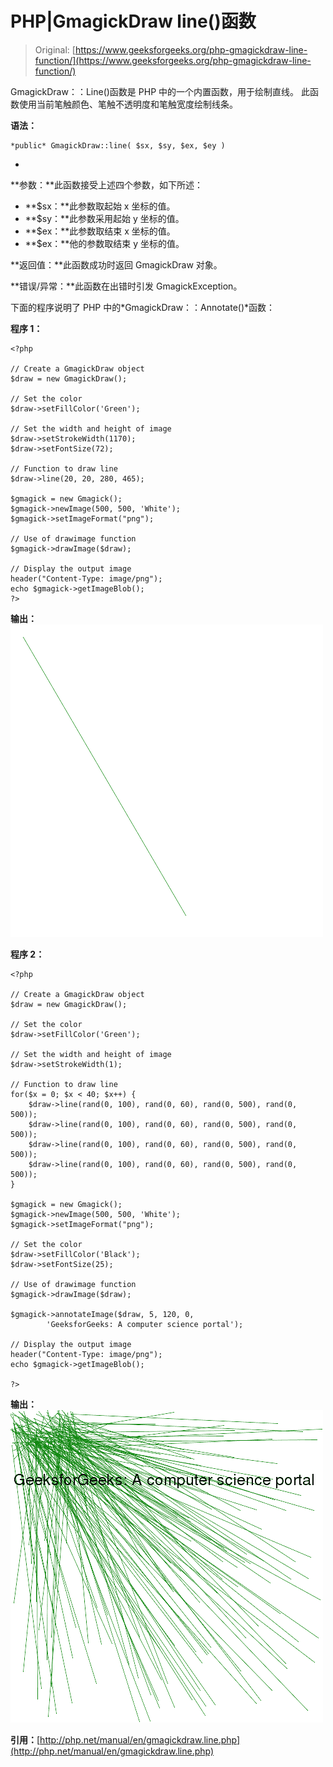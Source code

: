 # PHP|GmagickDraw line()函数

> Original: [https://www.geeksforgeeks.org/php-gmagickdraw-line-function/](https://www.geeksforgeeks.org/php-gmagickdraw-line-function/)

GmagickDraw：：Line()函数是 PHP 中的一个内置函数，用于绘制直线。 此函数使用当前笔触颜色、笔触不透明度和笔触宽度绘制线条。

**语法：**

```
*public* GmagickDraw::line( $sx, $sy, $ex, $ey )
```

*
**参数：**此函数接受上述四个参数，如下所述：

*   **$sx：**此参数取起始 x 坐标的值。
*   **$sy：**此参数采用起始 y 坐标的值。
*   **$ex：**此参数取结束 x 坐标的值。
*   **$ex：**他的参数取结束 y 坐标的值。

**返回值：**此函数成功时返回 GmagickDraw 对象。

**错误/异常：**此函数在出错时引发 GmagickException。

下面的程序说明了 PHP 中的*GmagickDraw：：Annotate()*函数：

**程序 1：**

```
<?php 

// Create a GmagickDraw object 
$draw = new GmagickDraw();  

// Set the color
$draw->setFillColor('Green'); 

// Set the width and height of image 
$draw->setStrokeWidth(1170); 
$draw->setFontSize(72); 

// Function to draw line
$draw->line(20, 20, 280, 465);

$gmagick = new Gmagick(); 
$gmagick->newImage(500, 500, 'White'); 
$gmagick->setImageFormat("png"); 

// Use of drawimage function
$gmagick->drawImage($draw); 

// Display the output image 
header("Content-Type: image/png"); 
echo $gmagick->getImageBlob(); 
?> 
```

**输出：**
![](img/c05295044495f3e31193ea72ac70bf26.png)

**程序 2：**

```
<?php 

// Create a GmagickDraw object 
$draw = new GmagickDraw();  

// Set the color
$draw->setFillColor('Green'); 

// Set the width and height of image 
$draw->setStrokeWidth(1); 

// Function to draw line
for($x = 0; $x < 40; $x++) {
    $draw->line(rand(0, 100), rand(0, 60), rand(0, 500), rand(0, 500));
    $draw->line(rand(0, 100), rand(0, 60), rand(0, 500), rand(0, 500));
    $draw->line(rand(0, 100), rand(0, 60), rand(0, 500), rand(0, 500));
    $draw->line(rand(0, 100), rand(0, 60), rand(0, 500), rand(0, 500));
}

$gmagick = new Gmagick(); 
$gmagick->newImage(500, 500, 'White'); 
$gmagick->setImageFormat("png"); 

// Set the color
$draw->setFillColor('Black'); 
$draw->setFontSize(25); 

// Use of drawimage function
$gmagick->drawImage($draw); 

$gmagick->annotateImage($draw, 5, 120, 0, 
        'GeeksforGeeks: A computer science portal'); 

// Display the output image 
header("Content-Type: image/png"); 
echo $gmagick->getImageBlob(); 

?> 
```

**输出：**
![](img/b67bb415d92da84cb4538a6745921bf9.png)

**引用：**[http://php.net/manual/en/gmagickdraw.line.php](http://php.net/manual/en/gmagickdraw.line.php)